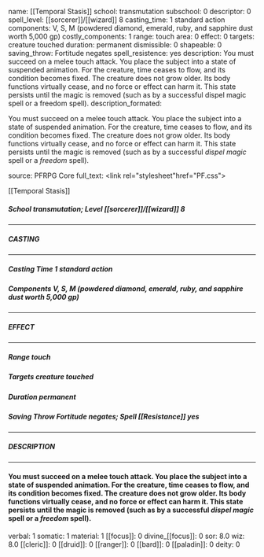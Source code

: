 name: [[Temporal Stasis]]
school: transmutation
subschool: 0
descriptor: 0
spell_level: [[sorcerer]]/[[wizard]] 8
casting_time: 1 standard action
components: V, S, M (powdered diamond, emerald, ruby, and sapphire dust worth 5,000 gp)
costly_components: 1
range: touch
area: 0
effect: 0
targets: creature touched
duration: permanent
dismissible: 0
shapeable: 0
saving_throw: Fortitude negates
spell_resistence: yes
description: You must succeed on a melee touch attack. You place the subject into a state of suspended animation. For the creature, time ceases to flow, and its condition becomes fixed. The creature does not grow older. Its body functions virtually cease, and no force or effect can harm it. This state persists until the magic is removed (such as by a successful dispel magic spell or a freedom spell).
description_formated: <p>You must succeed on a melee touch attack. You place the subject into a state of suspended animation. For the creature, time ceases to flow, and its condition becomes fixed. The creature does not grow older. Its body functions virtually cease, and no force or effect can harm it. This state persists until the magic is removed (such as by a successful <i>dispel magic</i> spell or a <i>freedom</i> spell).</p>
source: PFRPG Core
full_text: <link rel="stylesheet"href="PF.css"><div class="heading"><p class="alignleft">[[Temporal Stasis]]</p><div style="clear: both;"></div></div><div><h5><b>School </b>transmutation; <b>Level </b>[[sorcerer]]/[[wizard]] 8</h5></div><hr/><div><h5><b>CASTING</b></h5></div><hr/><div><h5><b>Casting Time </b>1 standard action</h5><h5><b>Components </b>V, S, M (powdered diamond, emerald, ruby, and sapphire dust worth 5,000 gp)</h5></div><hr/><div><h5><b>EFFECT</b></h5></div><hr/><div><h5><b>Range </b>touch</h5><h5><b>Targets </b>creature touched</h5><h5><b>Duration </b>permanent</h5><h5><b>Saving Throw </b>Fortitude negates; <b>Spell [[Resistance]] </b>yes</h5></div><hr/><div><h5><b>DESCRIPTION</b></h5></div><hr/><div><h4><p>You must succeed on a melee touch attack. You place the subject into a state of suspended animation. For the creature, time ceases to flow, and its condition becomes fixed. The creature does not grow older. Its body functions virtually cease, and no force or effect can harm it. This state persists until the magic is removed (such as by a successful <i>dispel magic</i> spell or a <i>freedom</i> spell).</p></h4></div>
verbal: 1
somatic: 1
material: 1
[[focus]]: 0
divine_[[focus]]: 0
sor: 8.0
wiz: 8.0
[[cleric]]: 0
[[druid]]: 0
[[ranger]]: 0
[[bard]]: 0
[[paladin]]: 0
deity: 0
